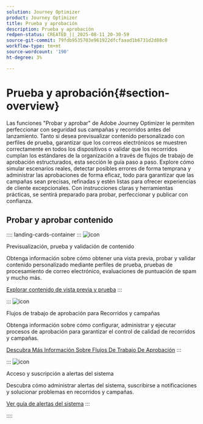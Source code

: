 ```yaml
---
solution: Journey Optimizer
product: Journey Optimizer
title: Prueba y aprobación
description: Prueba y aprobación
redpen-status: CREATED_||_2025-08-11_20-30-59
source-git-commit: 79fdb9535703e961922dfcfaaad1b6731d2d88c0
workflow-type: tm+mt
source-wordcount: '190'
ht-degree: 3%

---
```



# Prueba y aprobación{#section-overview}

Las funciones &quot;Probar y aprobar&quot; de Adobe Journey Optimizer le permiten perfeccionar con seguridad sus campañas y recorridos antes del lanzamiento. Tanto si desea previsualizar contenido personalizado con perfiles de prueba, garantizar que los correos electrónicos se muestren correctamente en todos los dispositivos o validar que los recorridos cumplan los estándares de la organización a través de flujos de trabajo de aprobación estructurados, esta sección le guía paso a paso. Explore cómo simular escenarios reales, detectar posibles errores de forma temprana y administrar las aprobaciones de forma eficaz, todo para garantizar que las campañas sean precisas, refinadas y estén listas para ofrecer experiencias de cliente excepcionales. Con instrucciones claras y herramientas prácticas, se sentirá preparado para probar, perfeccionar y publicar con confianza.

## Probar y aprobar contenido

:::: landing-cards-container
:::
![icon](https://cdn.experienceleague.adobe.com/icons/list-check.svg)

Previsualización, prueba y validación de contenido

Obtenga información sobre cómo obtener una vista previa, probar y validar contenido personalizado mediante perfiles de prueba, pruebas de procesamiento de correo electrónico, evaluaciones de puntuación de spam y mucho más.

[Explorar contenido de vista previa y prueba](preview-test-landing-page.md)
:::

:::
![icon](https://cdn.experienceleague.adobe.com/icons/gear.svg)

Flujos de trabajo de aprobación para Recorridos y campañas

Obtenga información sobre cómo configurar, administrar y ejecutar procesos de aprobación para garantizar el control de calidad de recorridos y campañas.

[Descubra Más Información Sobre Flujos De Trabajo De Aprobación](approve-landing-page.md)
:::

:::
![icon](https://cdn.experienceleague.adobe.com/icons/bell.svg)

Acceso y suscripción a alertas del sistema

Descubra cómo administrar alertas del sistema, suscribirse a notificaciones y solucionar problemas en recorridos y campañas.

[Ver guía de alertas del sistema](../using/reports/alerts.md)
:::

::::
